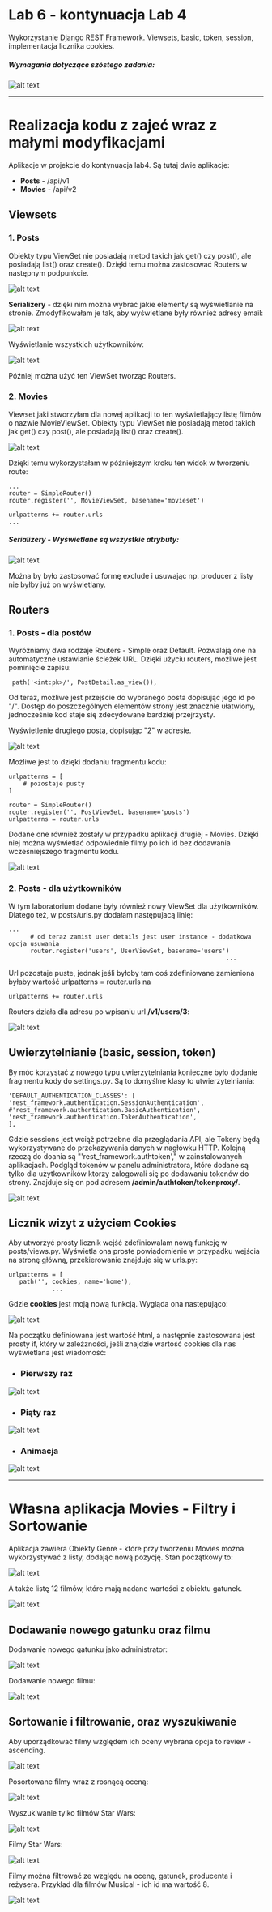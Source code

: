 # Lab 6 - kontynuacja Lab 4

Wykorzystanie Django REST Framework. Viewsets, basic, token, session, implementacja licznika cookies.

####
##### Wymagania dotyczące szóstego zadania:
####

![alt text](https://i.imgur.com/AT3WlNO.png)  


---
# Realizacja kodu z zajeć wraz z małymi modyfikacjami

Aplikacje w projekcie do kontynuacja lab4. Są tutaj dwie aplikacje: 
- **Posts** - /api/v1
- **Movies** - /api/v2

## Viewsets 

### 1. Posts

Obiekty typu ViewSet nie posiadają metod takich jak get() czy post(), ale posiadają list() oraz create(). Dzięki temu można zastosować Routers w następnym podpunkcie.

![alt text](https://i.imgur.com/XGGDUvA.png)


**Serializery** - dzięki nim można wybrać jakie elementy są wyświetlanie na stronie. Zmodyfikowałam je tak, aby wyświetlane były również adresy email:

![alt text](https://i.imgur.com/5LZhkdL.png)

Wyświetlanie wszystkich użytkowników:

![alt text](https://i.imgur.com/34M1cAB.png)

Później można użyć ten ViewSet tworząc Routers.


### 2. Movies

Viewset jaki stworzyłam dla nowej aplikacji to ten wyświetlający listę filmów o nazwie MovieViewSet. Obiekty typu ViewSet nie posiadają metod takich jak get() czy post(), ale posiadają list() oraz create().

![alt text](https://i.imgur.com/wHkCdz1.png)

Dzięki temu wykorzystałam w późniejszym kroku ten widok w tworzeniu route:

```
...
router = SimpleRouter()
router.register('', MovieViewSet, basename='movieset')

urlpatterns += router.urls
...
```

##### Serializery - Wyświetlane są wszystkie atrybuty:

![alt text](https://i.imgur.com/foHzCn7.png)

Można by było zastosować formę exclude i usuwając np. producer z listy nie byłby już on wyświetlany.


## Routers

### 1. Posts - dla postów
Wyróżniamy dwa rodzaje Routers - Simple oraz Default. Pozwalają one na automatyczne ustawianie ścieżek URL.
Dzięki użyciu routers, możliwe jest pominięcie zapisu:

```
 path('<int:pk>/', PostDetail.as_view()),
```

Od teraz, możliwe jest przejście do wybranego posta dopisując jego id po "/". Dostęp do poszczególnych elementów strony jest znacznie ułatwiony, jednocześnie kod staje się zdecydowane bardziej przejrzysty.


Wyświetlenie drugiego posta, dopisując "2" w adresie.

![alt text](https://i.imgur.com/H8kThPR.png)

Możliwe jest to dzięki dodaniu fragmentu kodu:

```
urlpatterns = [
    # pozostaje pusty
]

router = SimpleRouter()
router.register('', PostViewSet, basename='posts')
urlpatterns = router.urls
```

Dodane one również zostały w przypadku aplikacji drugiej - Movies. Dzięki niej można wyświetlać odpowiednie filmy po ich id bez dodawania wcześniejszego fragmentu kodu.

![alt text](https://i.imgur.com/ZHgjDAB.png)

### 2. Posts - dla użytkowników

W tym laboratorium dodane były również nowy ViewSet dla użytkowników. Dlatego też, w posts/urls.py dodałam następujacą linię:

```
...
      # od teraz zamist user details jest user instance - dodatkowa opcja usuwania
      router.register('users', UserViewSet, basename='users')
															...
```
Url pozostaje puste, jednak jeśli byłoby tam coś zdefiniowane zamieniona byłaby wartość urlpatterns = router.urls na
```
urlpatterns += router.urls
```

Routers działa dla adresu po wpisaniu url **/v1/users/3**:

![alt text](https://i.imgur.com/0Yv0NZz.png)

## Uwierzytelnianie (basic, session, token)

By móc korzystać z nowego typu uwierzytelniania konieczne było dodanie fragmentu kody do settings.py. Są to domyślne klasy to utwierzytelniania:
```
'DEFAULT_AUTHENTICATION_CLASSES': [
'rest_framework.authentication.SessionAuthentication',
#'rest_framework.authentication.BasicAuthentication',
'rest_framework.authentication.TokenAuthentication',
],
```
Gdzie sessions jest wciąż potrzebne dla przeglądania API, ale Tokeny będą wykorzystywane do przekazywania danych w nagłówku HTTP. Kolejną rzeczą do doania są "'rest_framework.authtoken'," w zainstalowanych aplikacjach. Podgląd tokenów w panelu administratora, które dodane są tylko dla użytkowników ktorzy zalogowali się po dodawaniu tokenów do strony. Znajduje się on pod adresem **/admin/authtoken/tokenproxy/**.

![alt text](https://i.imgur.com/ToUB3o2.png)


## Licznik wizyt z użyciem Cookies

Aby utworzyć prosty licznik wejść zdefiniowalam nową funkcję w posts/views.py. Wyświetla ona proste powiadomienie w przypadku wejścia na stronę główną, przekierowanie znajduje się w urls.py:
```
urlpatterns = [
   path('', cookies, name='home'),     
   			...
```
Gdzie **cookies** jest moją nową funkcją. Wygląda ona następująco:

![alt text](https://i.imgur.com/7ADPsjd.png)

Na początku definiowana jest wartość html, a następnie zastosowana jest prosty if, który w zależzności, jeśli znajdzie wartość cookies dla nas wyświetlana jest wiadomość:

- ### **Pierwszy raz**

![alt text](https://i.imgur.com/JQQCJf1.png)

- ### **Piąty raz**

![alt text](https://i.imgur.com/vWgpktJ.png)

- ### **Animacja**

![alt text](https://i.imgur.com/ul9CtdB.gif)


---


# Własna aplikacja Movies - Filtry i Sortowanie


Aplikacja zawiera Obiekty Genre - które przy tworzeniu Movies można wykorzystywać z listy, dodając nową pozycję. Stan początkowy to:

![alt text](https://i.imgur.com/GinUapw.png)

A także listę 12 filmów, które mają nadane wartości z obiektu gatunek.

![alt  text](https://i.imgur.com/XpuqKdn.png)

## Dodawanie nowego gatunku oraz filmu

Dodawanie nowego gatunku jako administrator:

![alt text](https://i.imgur.com/V6NByCI.png)

Dodawanie nowego filmu:

![alt text](https://i.imgur.com/smmP2GY.png)




## Sortowanie i filtrowanie, oraz wyszukiwanie

Aby uporządkować filmy względem ich oceny wybrana opcja to review - ascending.

![alt text](https://i.imgur.com/U8jRuOY.png)

Posortowane filmy wraz z rosnącą oceną:

![alt text](https://i.imgur.com/SCLxuQw.png)

Wyszukiwanie tylko filmów Star Wars:

![alt text](https://i.imgur.com/yQ4uOLc.png)

Filmy Star Wars:

![alt text](https://i.imgur.com/qDNhjWt.png)

Filmy można filtrować ze względu na ocenę, gatunek, producenta i reżysera. Przykład dla filmów Musical - ich id ma wartość 8.

![alt text](https://i.imgur.com/kMD5PC3.png)